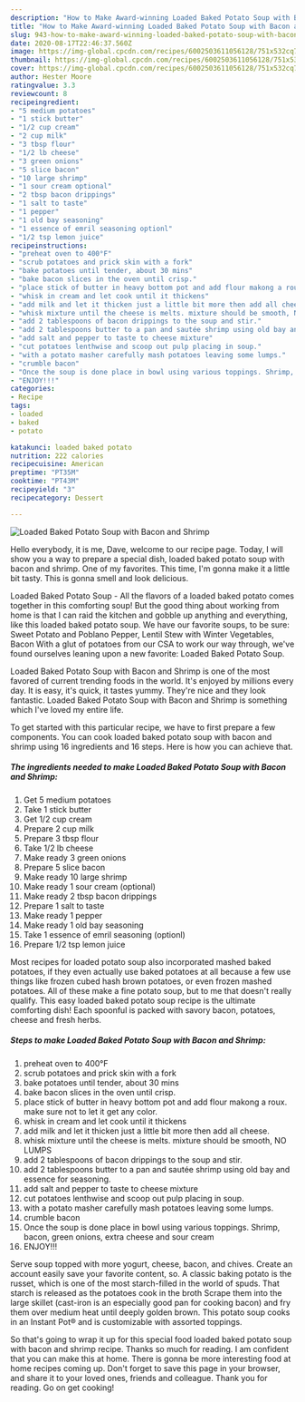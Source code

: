 ```yaml
---
description: "How to Make Award-winning Loaded Baked Potato Soup with Bacon and Shrimp"
title: "How to Make Award-winning Loaded Baked Potato Soup with Bacon and Shrimp"
slug: 943-how-to-make-award-winning-loaded-baked-potato-soup-with-bacon-and-shrimp
date: 2020-08-17T22:46:37.560Z
image: https://img-global.cpcdn.com/recipes/6002503611056128/751x532cq70/loaded-baked-potato-soup-with-bacon-and-shrimp-recipe-main-photo.jpg
thumbnail: https://img-global.cpcdn.com/recipes/6002503611056128/751x532cq70/loaded-baked-potato-soup-with-bacon-and-shrimp-recipe-main-photo.jpg
cover: https://img-global.cpcdn.com/recipes/6002503611056128/751x532cq70/loaded-baked-potato-soup-with-bacon-and-shrimp-recipe-main-photo.jpg
author: Hester Moore
ratingvalue: 3.3
reviewcount: 8
recipeingredient:
- "5 medium potatoes"
- "1 stick butter"
- "1/2 cup cream"
- "2 cup milk"
- "3 tbsp flour"
- "1/2 lb cheese"
- "3 green onions"
- "5 slice bacon"
- "10 large shrimp"
- "1 sour cream optional"
- "2 tbsp bacon drippings"
- "1 salt to taste"
- "1 pepper"
- "1 old bay seasoning"
- "1 essence of emril seasoning optionl"
- "1/2 tsp lemon juice"
recipeinstructions:
- "preheat oven to 400°F"
- "scrub potatoes and prick skin with a fork"
- "bake potatoes until tender, about 30 mins"
- "bake bacon slices in the oven until crisp."
- "place stick of butter in heavy bottom pot and add flour makong a roux.  make sure not to let it get any color."
- "whisk in cream and let cook until it thickens"
- "add milk and let it thicken just a little bit more then add all cheese."
- "whisk mixture until the cheese is melts. mixture should be smooth, NO LUMPS"
- "add 2 tablespoons of bacon drippings to the soup and stir."
- "add 2 tablespoons butter to a pan and sautée shrimp using old bay and essence for seasoning."
- "add salt and pepper to taste to cheese mixture"
- "cut potatoes lenthwise and scoop out pulp placing in soup."
- "with a potato masher carefully mash potatoes leaving some lumps."
- "crumble bacon"
- "Once the soup is done place in bowl using various toppings. Shrimp, bacon,   green onions, extra cheese and sour cream"
- "ENJOY!!!"
categories:
- Recipe
tags:
- loaded
- baked
- potato

katakunci: loaded baked potato 
nutrition: 222 calories
recipecuisine: American
preptime: "PT35M"
cooktime: "PT43M"
recipeyield: "3"
recipecategory: Dessert

---
```



![Loaded Baked Potato Soup with Bacon and Shrimp](https://img-global.cpcdn.com/recipes/6002503611056128/751x532cq70/loaded-baked-potato-soup-with-bacon-and-shrimp-recipe-main-photo.jpg)

Hello everybody, it is me, Dave, welcome to our recipe page. Today, I will show you a way to prepare a special dish, loaded baked potato soup with bacon and shrimp. One of my favorites. This time, I'm gonna make it a little bit tasty. This is gonna smell and look delicious.

Loaded Baked Potato Soup - All the flavors of a loaded baked potato comes together in this comforting soup! But the good thing about working from home is that I can raid the kitchen and gobble up anything and everything, like this loaded baked potato soup. We have our favorite soups, to be sure: Sweet Potato and Poblano Pepper, Lentil Stew with Winter Vegetables, Bacon With a glut of potatoes from our CSA to work our way through, we&#39;ve found ourselves leaning upon a new favorite: Loaded Baked Potato Soup.

Loaded Baked Potato Soup with Bacon and Shrimp is one of the most favored of current trending foods in the world. It's enjoyed by millions every day. It is easy, it's quick, it tastes yummy. They're nice and they look fantastic. Loaded Baked Potato Soup with Bacon and Shrimp is something which I've loved my entire life.


To get started with this particular recipe, we have to first prepare a few components. You can cook loaded baked potato soup with bacon and shrimp using 16 ingredients and 16 steps. Here is how you can achieve that.

<!--inarticleads1-->

##### The ingredients needed to make Loaded Baked Potato Soup with Bacon and Shrimp:

1. Get 5 medium potatoes
1. Take 1 stick butter
1. Get 1/2 cup cream
1. Prepare 2 cup milk
1. Prepare 3 tbsp flour
1. Take 1/2 lb cheese
1. Make ready 3 green onions
1. Prepare 5 slice bacon
1. Make ready 10 large shrimp
1. Make ready 1 sour cream (optional)
1. Make ready 2 tbsp bacon drippings
1. Prepare 1 salt to taste
1. Make ready 1 pepper
1. Make ready 1 old bay seasoning
1. Take 1 essence of emril seasoning (optionl)
1. Prepare 1/2 tsp lemon juice


Most recipes for loaded potato soup also incorporated mashed baked potatoes, if they even actually use baked potatoes at all because a few use things like frozen cubed hash brown potatoes, or even frozen mashed potatoes. All of these make a fine potato soup, but to me that doesn&#39;t really qualify. This easy loaded baked potato soup recipe is the ultimate comforting dish! Each spoonful is packed with savory bacon, potatoes, cheese and fresh herbs. 

<!--inarticleads2-->

##### Steps to make Loaded Baked Potato Soup with Bacon and Shrimp:

1. preheat oven to 400°F
1. scrub potatoes and prick skin with a fork
1. bake potatoes until tender, about 30 mins
1. bake bacon slices in the oven until crisp.
1. place stick of butter in heavy bottom pot and add flour makong a roux.  make sure not to let it get any color.
1. whisk in cream and let cook until it thickens
1. add milk and let it thicken just a little bit more then add all cheese.
1. whisk mixture until the cheese is melts. mixture should be smooth, NO LUMPS
1. add 2 tablespoons of bacon drippings to the soup and stir.
1. add 2 tablespoons butter to a pan and sautée shrimp using old bay and essence for seasoning.
1. add salt and pepper to taste to cheese mixture
1. cut potatoes lenthwise and scoop out pulp placing in soup.
1. with a potato masher carefully mash potatoes leaving some lumps.
1. crumble bacon
1. Once the soup is done place in bowl using various toppings. Shrimp, bacon,   green onions, extra cheese and sour cream
1. ENJOY!!!


Serve soup topped with more yogurt, cheese, bacon, and chives. Create an account easily save your favorite content, so. A classic baking potato is the russet, which is one of the most starch-filled in the world of spuds. That starch is released as the potatoes cook in the broth Scrape them into the large skillet (cast-iron is an especially good pan for cooking bacon) and fry them over medium heat until deeply golden brown. This potato soup cooks in an Instant Pot® and is customizable with assorted toppings. 

So that's going to wrap it up for this special food loaded baked potato soup with bacon and shrimp recipe. Thanks so much for reading. I am confident that you can make this at home. There is gonna be more interesting food at home recipes coming up. Don't forget to save this page in your browser, and share it to your loved ones, friends and colleague. Thank you for reading. Go on get cooking!
